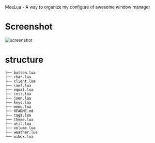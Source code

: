 MeeLua - A way to organize my configure of awesome window manager
# Screenshot
![screenshot](https://raw.github.com/sylvester/meelua/master/screenshot.png)

# structure
    ├── button.lua
    ├── chat.lua
    ├── client.lua
    ├── conf.lua
    ├── equal.lua
    ├── init.lua
    ├── json.lua
    ├── keys.lua
    ├── menu.lua
    ├── README.md
    ├── tags.lua
    ├── theme.lua
    ├── util.lua
    ├── volume.lua
    ├── weather.lua
    └── wibox.lua
